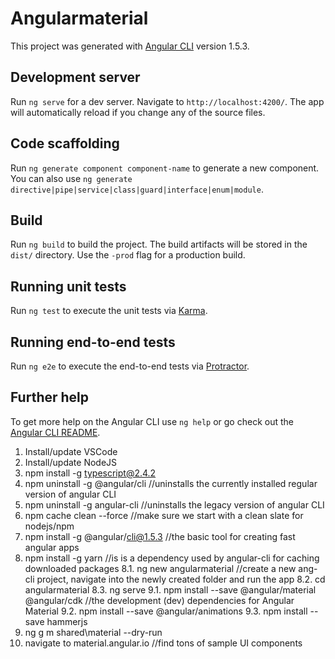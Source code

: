 # Angularmaterial

This project was generated with [Angular CLI](https://github.com/angular/angular-cli) version 1.5.3.

## Development server

Run `ng serve` for a dev server. Navigate to `http://localhost:4200/`. The app will automatically reload if you change any of the source files.

## Code scaffolding

Run `ng generate component component-name` to generate a new component. You can also use `ng generate directive|pipe|service|class|guard|interface|enum|module`.

## Build

Run `ng build` to build the project. The build artifacts will be stored in the `dist/` directory. Use the `-prod` flag for a production build.

## Running unit tests

Run `ng test` to execute the unit tests via [Karma](https://karma-runner.github.io).

## Running end-to-end tests

Run `ng e2e` to execute the end-to-end tests via [Protractor](http://www.protractortest.org/).

## Further help

To get more help on the Angular CLI use `ng help` or go check out the [Angular CLI README](https://github.com/angular/angular-cli/blob/master/README.md).

1. Install/update VSCode
2. Install/update NodeJS
3. npm install -g typescript@2.4.2
4. npm uninstall -g @angular/cli		//uninstalls the currently installed regular version of angular CLI
5. npm uninstall -g angular-cli			//uninstalls the legacy version of angular CLI
5. npm cache clean --force				//make sure we start with a clean slate for nodejs/npm
6. npm install -g @angular/cli@1.5.3	//the basic tool for creating fast angular apps
7. npm install -g yarn					//is is a dependency used by angular-cli for caching downloaded packages
8.1. ng new angularmaterial				//create a new ang-cli project, navigate into the newly created folder and run the app
8.2. cd angularmaterial
8.3. ng serve
9.1. npm install --save @angular/material @angular/cdk	//the development (dev) dependencies for Angular Material
9.2. npm install --save @angular/animations
9.3. npm install --save hammerjs
10. ng g m shared\material --dry-run
11. navigate to material.angular.io     //find tons of sample UI components